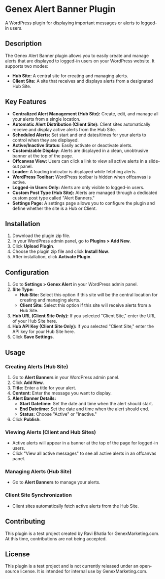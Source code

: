 # Genex Alert Banner Plugin

A WordPress plugin for displaying important messages or alerts to logged-in users.

## Description

The Genex Alert Banner plugin allows you to easily create and manage alerts that are displayed to logged-in users on your WordPress website. It supports two modes:

*   **Hub Site:** A central site for creating and managing alerts.
*   **Client Site:** A site that receives and displays alerts from a designated Hub Site.

## Key Features

*   **Centralized Alert Management (Hub Site):** Create, edit, and manage all your alerts from a single location.
*   **Automatic Alert Distribution (Client Site):** Client sites automatically receive and display active alerts from the Hub Site.
*   **Scheduled Alerts:** Set start and end dates/times for your alerts to control when they are displayed.
*   **Active/Inactive Status:** Easily activate or deactivate alerts.
*   **Customizable Display:** Alerts are displayed in a clean, unobtrusive banner at the top of the page.
*   **Offcanvas View:** Users can click a link to view all active alerts in a slide-out panel.
*   **Loader:** A loading indicator is displayed while fetching alerts.
*   **WordPress Toolbar:** WordPress toolbar is hidden when offcanvas is active.
*   **Logged-in Users Only:** Alerts are only visible to logged-in users.
*   **Custom Post Type (Hub Site):** Alerts are managed through a dedicated custom post type called "Alert Banners."
*   **Settings Page:** A settings page allows you to configure the plugin and define whether the site is a Hub or Client.

## Installation

1.  Download the plugin zip file.
2.  In your WordPress admin panel, go to **Plugins > Add New**.
3.  Click **Upload Plugin**.
4.  Choose the plugin zip file and click **Install Now**.
5.  After installation, click **Activate Plugin**.

## Configuration

1.  Go to **Settings > Genex Alert** in your WordPress admin panel.
2.  **Site Type:**
    *   **Hub Site:** Select this option if this site will be the central location for creating and managing alerts.
    *   **Client Site:** Select this option if this site will receive alerts from a Hub Site.
3.  **Hub URL (Client Site Only):** If you selected "Client Site," enter the URL of your Hub Site here.
4.  **Hub API Key (Client Site Only):** If you selected "Client Site," enter the API key for your Hub Site here.
5.  Click **Save Settings**.

## Usage

### Creating Alerts (Hub Site)

1.  Go to **Alert Banners** in your WordPress admin panel.
2.  Click **Add New**.
3.  **Title:** Enter a title for your alert.
4.  **Content:** Enter the message you want to display.
5.  **Alert Banner Details:**
    *   **Start Datetime:** Set the date and time when the alert should start.
    *   **End Datetime:** Set the date and time when the alert should end.
    *   **Status:** Choose "Active" or "Inactive."
6.  Click **Publish**.

### Viewing Alerts (Client and Hub Sites)

*   Active alerts will appear in a banner at the top of the page for logged-in users.
*   Click "View all active messages" to see all active alerts in an offcanvas panel.

### Managing Alerts (Hub Site)

*   Go to **Alert Banners** to manage your alerts.

### Client Site Synchronization

*   Client sites automatically fetch active alerts from the Hub Site.

## Contributing

This plugin is a test project created by Ravi Bhatia for GenexMarketing.com. At this time, contributions are not being accepted.

## License

This plugin is a test project and is not currently released under an open-source license. It is intended for internal use by GenexMarketing.com.